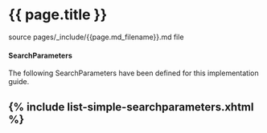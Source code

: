 # {{ page.title }}

source pages/_include/{{page.md_filename}}.md  file

#### SearchParameters

The following SearchParameters have been defined for this implementation guide.

{% include list-simple-searchparameters.xhtml %}
---